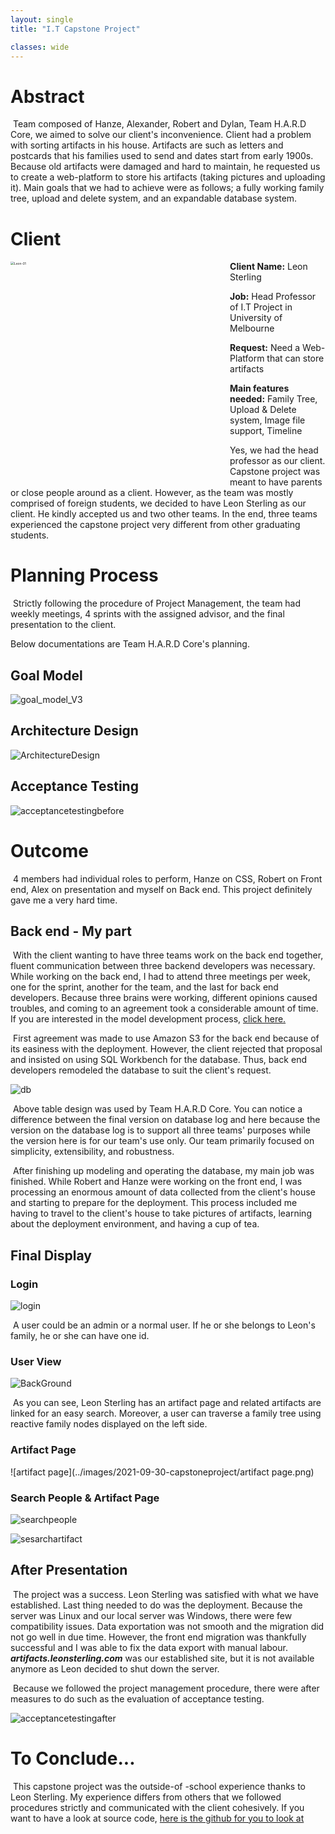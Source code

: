 ```yaml
---
layout: single
title: "I.T Capstone Project"

classes: wide
---
```


# Abstract

​	Team composed of Hanze, Alexander, Robert and Dylan, Team H.A.R.D Core, we aimed to solve our client's inconvenience. Client had a problem with sorting artifacts in his house. Artifacts are such as letters and postcards that his families used to send and dates start from  early 1900s. Because old artifacts were damaged and hard to maintain, he requested us to create a web-platform to store his artifacts (taking pictures and uploading it). Main goals that we had to achieve were as follows; a fully working family tree, upload and delete system, and an expandable database system.

# Client

<img src="../images/2021-09-30-capstoneproject/Leon-01.png" align="left" width="1000px" alt="Leon-01" style="zoom: 35%;" />**Client Name:** Leon Sterling

**Job:** Head Professor of I.T Project in University of Melbourne

**Request:** Need a Web-Platform that can store artifacts

**Main features needed:** Family Tree, Upload & Delete system, Image file support, Timeline

Yes, we had the head professor as our client. Capstone project was meant to have parents or close people around as a client. However, as the team was mostly comprised of foreign students, we decided to have Leon Sterling as our client. He kindly accepted us and two other teams. In the end, three teams experienced the capstone project very different from other graduating students. 







# Planning Process

​	Strictly following the procedure of Project Management, the team had weekly meetings, 4 sprints with the assigned advisor, and the final presentation to the client. 

Below documentations are Team H.A.R.D Core's planning.

## Goal Model

<img src="../images/2021-09-30-capstoneproject/goal_model_V3.png" alt="goal_model_V3"  />

## Architecture Design

![ArchitectureDesign](../images/2021-09-30-capstoneproject/ArchitectureDesign.PNG)

## Acceptance Testing

![acceptancetestingbefore](../images/2021-09-30-capstoneproject/acceptancetestingbefore.PNG)



# Outcome

​	4 members had individual roles to perform, Hanze on CSS, Robert on Front end, Alex on presentation and myself on Back end. This project definitely gave me a very hard time.

## Back end - My part

​	With the client wanting to have three teams work on the back end together, fluent communication between three backend developers was necessary. While working on the back end, I had to attend three meetings per week, one for the sprint, another for the team, and the last for back end developers. Because three brains were working, different opinions caused troubles, and coming to an agreement took a considerable amount of time. If you are interested in the model development process, [click here.](https://gamboy45.github.io/capstoneprojectdatabaselog/)

​	First agreement was made to use Amazon S3 for the back end because of its easiness with the deployment. However, the client rejected that proposal and insisted on using SQL Workbench for the database. Thus, back end developers remodeled the database to suit the client's request. 

<img src="../images/2021-09-30-capstoneproject/db.png" alt="db"  />

​	Above table design was used by Team H.A.R.D Core. You can notice a difference between the final version on database log and here because the version on the database log is to support all three teams' purposes while the version here is for our team's use only. Our team primarily focused on simplicity, extensibility, and robustness. 

​	After finishing up modeling and operating the database, my main job was finished. While Robert and Hanze were working on the front end, I was processing an enormous amount of data collected from the client's house and starting to prepare for the deployment. This process included me having to travel to the client's house to take pictures of artifacts, learning about the deployment environment, and having a cup of tea. 

## Final Display

### Login

![login](../images/2021-09-30-capstoneproject/login.PNG)

​	A user could be an admin or a normal user. If he or she belongs to Leon's family, he or she can have one id.

### User View

![BackGround](../images/2021-09-30-capstoneproject/BackGround.png)

​	As you can see, Leon Sterling has an artifact page and related artifacts are linked for an easy search. Moreover, a user can traverse a family tree using reactive family nodes displayed on the left side.

### Artifact Page

![artifact page](../images/2021-09-30-capstoneproject/artifact page.png)

### Search People & Artifact Page

![searchpeople](../images/2021-09-30-capstoneproject/searchpeople.png)

![sesarchartifact](../images/2021-09-30-capstoneproject/sesarchartifact.png)

## After Presentation

​	The project was a success. Leon Sterling was satisfied with what we have established. Last thing needed to do was the deployment. Because the server was Linux and our local server was Windows, there were few compatibility issues. Data exportation was not smooth and the migration did not go well in due time. However, the front end migration was thankfully successful and I was able to fix the data export with manual labour. ***artifacts.leonsterling.com*** was our established site, but it is not available anymore as Leon decided to shut down the server. 

​	Because we followed the project management procedure, there were after measures to do such as the evaluation of acceptance testing.

![acceptancetestingafter](../images/2021-09-30-capstoneproject/acceptancetestingafter.PNG)

# To Conclude...

​	This capstone project was the outside-of -school experience thanks to Leon Sterling. My experience differs from others that we followed procedures strictly and communicated with the client cohesively. If you want to have a look at source code, [here is the github for you to look at](https://github.com/gamboy45/CAPSTONEPROJECT)